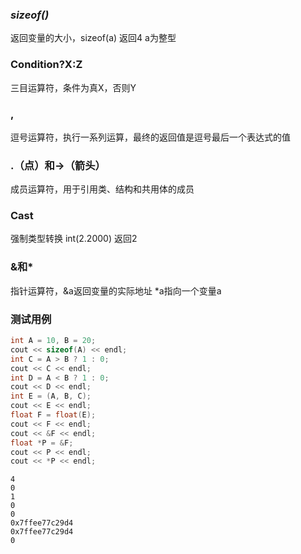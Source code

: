 ### *sizeof()* 
返回变量的大小，sizeof(a) 返回4 a为整型

### Condition?X:Z
三目运算符，条件为真X，否则Y

### ,
逗号运算符，执行一系列运算，最终的返回值是逗号最后一个表达式的值

### .（点）和->（箭头）
成员运算符，用于引用类、结构和共用体的成员

### Cast
强制类型转换 int(2.2000) 返回2

### &和*
指针运算符，&a返回变量的实际地址
*a指向一个变量a

### 测试用例

```cpp
int A = 10, B = 20;
cout << sizeof(A) << endl;
int C = A > B ? 1 : 0;
cout << C << endl;
int D = A < B ? 1 : 0;
cout << D << endl;
int E = (A, B, C);
cout << E << endl;
float F = float(E);
cout << F << endl;
cout << &F << endl;
float *P = &F;
cout << P << endl;
cout << *P << endl;
```
```
4
0
1
0
0
0x7ffee77c29d4
0x7ffee77c29d4
0
```